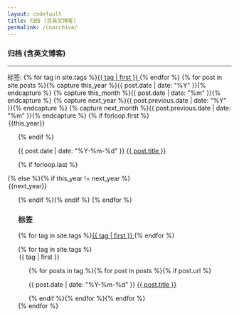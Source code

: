 ```yaml
---
layout: cndefault
title: 归档 (含英文博客)
permalink: /cnarchive/
---
```


### 归档 (含英文博客)

---

标签: {% for tag in site.tags %}<block class="blog-tag"><a href="#{{ tag | first }}">{{ tag | first }} </a></block>{% endfor %}
{% for post in site.posts  %}{% capture this_year %}{{ post.date | date: "%Y" }}{% endcapture %}
{% capture this_month %}{{ post.date | date: "%m" }}{% endcapture %}
{% capture next_year %}{{ post.previous.date | date: "%Y" }}{% endcapture %}
{% capture next_month %}{{ post.previous.date | date: "%m" }}{% endcapture %}
{% if forloop.first %}<legend id="{{this_year}}">{{this_year}}</legend><ul>{% endif %}
<p><span>{{ post.date | date: "%Y-%m-%d" }}</span> <a class="pjaxlink" href="{{ site.baseurl }}{{ post.url }}">{{ post.title }}</a></p>
{% if forloop.last %}</ul>{% else %}{% if this_year != next_year %}</ul><legend id="{{next_year}}">{{next_year}}</legend><ul>{% endif %}{% endif %}
{% endfor %} 
<h3 id="tags">标签</h3>
<p>{% for tag in site.tags %}<block class="blog-tag"><a href="#{{ tag | first }}">{{ tag | first }} </a></block>{% endfor %}</p>
{% for tag in site.tags %}
  <div>
	<legend id="{{ tag | first }}">{{ tag | first }}</legend>
	<ul>{% for posts in tag  %}{% for post in posts %}{% if post.url %}
  <p><span>{{ post.date | date: "%Y-%m-%d" }}</span> <a class="pjaxlink" href="{{ site.baseurl }}{{ post.url }}">{{ post.title }}</a></p>
  {% endif %}{% endfor %}{% endfor %}</ul>
  </div>
{% endfor %}

